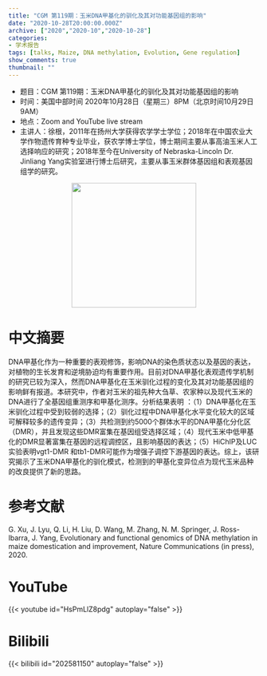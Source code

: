 ```yaml
---
title: "CGM 第119期：玉米DNA甲基化的驯化及其对功能基因组的影响"
date: "2020-10-28T20:00:00.000Z"
archive: ["2020","2020-10","2020-10-28"]
categories:
- 学术报告
tags: [talks, Maize, DNA methylation, Evolution, Gene regulation]
show_comments: true
thumbnail: ""
---
```


- 题目：CGM 第119期：玉米DNA甲基化的驯化及其对功能基因组的影响
- 时间：美国中部时间 2020年10月28日（星期三）8PM（北京时间10月29日 9AM）
- 地点：Zoom and YouTube live stream
- 主讲人：徐根，2011年在扬州大学获得农学学士学位；2018年在中国农业大学作物遗传育种专业毕业，获农学博士学位，博士期间主要从事高油玉米人工选择响应的研究；2018年至今在University of Nebraska-Lincoln Dr. Jinliang Yang实验室进行博士后研究，主要从事玉米群体基因组和表观基因组学的研究。

<div align="center">
<img src="https://i.ibb.co/McSN0R3/DSC-8717.jpg" height=250>
</div>

# 中文摘要

DNA甲基化作为一种重要的表观修饰，影响DNA的染色质状态以及基因的表达，对植物的生长发育和逆境胁迫均有重要作用。目前对DNA甲基化表观遗传学机制的研究已较为深入，然而DNA甲基化在玉米驯化过程的变化及其对功能基因组的影响鲜有报道。本研究中，作者对玉米的祖先种大刍草、农家种以及现代玉米的DNA进行了全基因组重测序和甲基化测序。分析结果表明 ：（1）DNA甲基化在玉米驯化过程中受到较弱的选择；（2）驯化过程中DNA甲基化水平变化较大的区域可解释较多的遗传变异；（3）共检测到约5000个群体水平的DNA甲基化分化区（DMR），并且发现这些DMR富集在基因组受选择区域；（4）现代玉米中低甲基化的DMR显著富集在基因的远程调控区，且影响基因的表达；（5）HiChIP及LUC实验表明vgt1-DMR 和tb1-DMR可能作为增强子调控下游基因的表达。综上，该研究揭示了玉米DNA甲基化的驯化模式，检测到的甲基化变异位点为现代玉米品种的改良提供了新的思路。

# 参考文献

G. Xu, J. Lyu, Q. Li, H. Liu, D. Wang, M. Zhang, N. M. Springer, J. Ross-Ibarra, J. Yang, Evolutionary and functional genomics of DNA methylation in maize domestication and improvement, Nature Communications (in press), 2020.

# YouTube

{{< youtube id="HsPmLlZ8pdg" autoplay="false" >}}

# Bilibili

{{< bilibili id="202581150" autoplay="false" >}}

